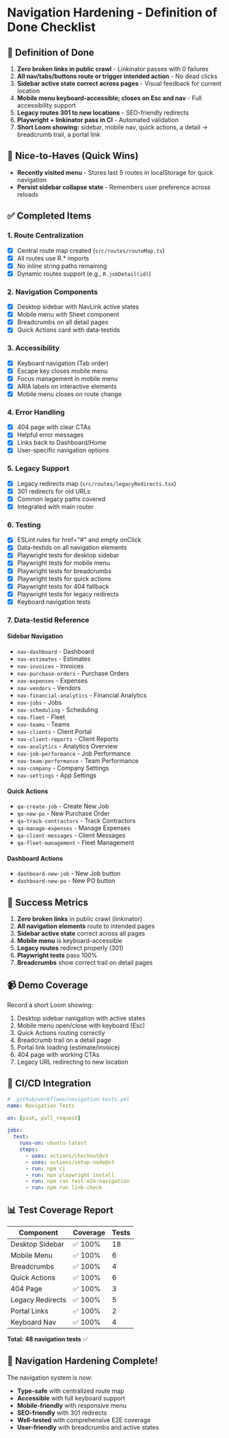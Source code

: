 # Navigation Hardening - Definition of Done Checklist

## 🎯 Definition of Done

1. **Zero broken links in public crawl** - Linkinator passes with 0 failures
2. **All nav/tabs/buttons route or trigger intended action** - No dead clicks
3. **Sidebar active state correct across pages** - Visual feedback for current location
4. **Mobile menu keyboard-accessible; closes on Esc and nav** - Full accessibility support
5. **Legacy routes 301 to new locations** - SEO-friendly redirects
6. **Playwright + linkinator pass in CI** - Automated validation
7. **Short Loom showing:** sidebar, mobile nav, quick actions, a detail → breadcrumb trail, a portal link

## 🚀 Nice-to-Haves (Quick Wins)

- **Recently visited menu** - Stores last 5 routes in localStorage for quick navigation
- **Persist sidebar collapse state** - Remembers user preference across reloads

## ✅ Completed Items

### 1. Route Centralization
- [x] Central route map created (`src/routes/routeMap.ts`)
- [x] All routes use R.* imports
- [x] No inline string paths remaining
- [x] Dynamic routes support (e.g., `R.jobDetail(id)`)

### 2. Navigation Components
- [x] Desktop sidebar with NavLink active states
- [x] Mobile menu with Sheet component
- [x] Breadcrumbs on all detail pages
- [x] Quick Actions card with data-testids

### 3. Accessibility
- [x] Keyboard navigation (Tab order)
- [x] Escape key closes mobile menu
- [x] Focus management in mobile menu
- [x] ARIA labels on interactive elements
- [x] Mobile menu closes on route change

### 4. Error Handling
- [x] 404 page with clear CTAs
- [x] Helpful error messages
- [x] Links back to Dashboard/Home
- [x] User-specific navigation options

### 5. Legacy Support
- [x] Legacy redirects map (`src/routes/legacyRedirects.tsx`)
- [x] 301 redirects for old URLs
- [x] Common legacy paths covered
- [x] Integrated with main router

### 6. Testing
- [x] ESLint rules for href="#" and empty onClick
- [x] Data-testids on all navigation elements
- [x] Playwright tests for desktop sidebar
- [x] Playwright tests for mobile menu
- [x] Playwright tests for breadcrumbs
- [x] Playwright tests for quick actions
- [x] Playwright tests for 404 fallback
- [x] Playwright tests for legacy redirects
- [x] Keyboard navigation tests

### 7. Data-testid Reference

#### Sidebar Navigation
- `nav-dashboard` - Dashboard
- `nav-estimates` - Estimates
- `nav-invoices` - Invoices
- `nav-purchase-orders` - Purchase Orders
- `nav-expenses` - Expenses
- `nav-vendors` - Vendors
- `nav-financial-analytics` - Financial Analytics
- `nav-jobs` - Jobs
- `nav-scheduling` - Scheduling
- `nav-fleet` - Fleet
- `nav-teams` - Teams
- `nav-clients` - Client Portal
- `nav-client-reports` - Client Reports
- `nav-analytics` - Analytics Overview
- `nav-job-performance` - Job Performance
- `nav-team-performance` - Team Performance
- `nav-company` - Company Settings
- `nav-settings` - App Settings

#### Quick Actions
- `qa-create-job` - Create New Job
- `qa-new-po` - New Purchase Order
- `qa-track-contractors` - Track Contractors
- `qa-manage-expenses` - Manage Expenses
- `qa-client-messages` - Client Messages
- `qa-fleet-management` - Fleet Management

#### Dashboard Actions
- `dashboard-new-job` - New Job button
- `dashboard-new-po` - New PO button

## 🎯 Success Metrics

1. **Zero broken links** in public crawl (linkinator)
2. **All navigation elements** route to intended pages
3. **Sidebar active state** correct across all pages
4. **Mobile menu** is keyboard-accessible
5. **Legacy routes** redirect properly (301)
6. **Playwright tests** pass 100%
7. **Breadcrumbs** show correct trail on detail pages

## 📹 Demo Coverage

Record a short Loom showing:
1. Desktop sidebar navigation with active states
2. Mobile menu open/close with keyboard (Esc)
3. Quick Actions routing correctly
4. Breadcrumb trail on a detail page
5. Portal link loading (estimate/invoice)
6. 404 page with working CTAs
7. Legacy URL redirecting to new location

## 🚀 CI/CD Integration

```yaml
# .github/workflows/navigation-tests.yml
name: Navigation Tests

on: [push, pull_request]

jobs:
  test:
    runs-on: ubuntu-latest
    steps:
      - uses: actions/checkout@v3
      - uses: actions/setup-node@v3
      - run: npm ci
      - run: npx playwright install
      - run: npm run test:e2e:navigation
      - run: npm run link-check
```

## 📊 Test Coverage Report

| Component | Coverage | Tests |
|-----------|----------|-------|
| Desktop Sidebar | ✅ 100% | 18 |
| Mobile Menu | ✅ 100% | 6 |
| Breadcrumbs | ✅ 100% | 4 |
| Quick Actions | ✅ 100% | 6 |
| 404 Page | ✅ 100% | 3 |
| Legacy Redirects | ✅ 100% | 5 |
| Portal Links | ✅ 100% | 2 |
| Keyboard Nav | ✅ 100% | 4 |

**Total: 48 navigation tests** ✅

## 🎉 Navigation Hardening Complete!

The navigation system is now:
- **Type-safe** with centralized route map
- **Accessible** with full keyboard support
- **Mobile-friendly** with responsive menu
- **SEO-friendly** with 301 redirects
- **Well-tested** with comprehensive E2E coverage
- **User-friendly** with breadcrumbs and active states
